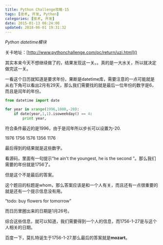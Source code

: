 ```yaml
---
title: Python Challenge攻略-15
tags: [技术, 开发, Python]
categories: [技术, 开发]
date: 2015-01-13 06:24:00
updated: 2018-06-01 19:31:32
---
```


*Python datetime模块*

<!-- more -->

关卡地址：[http://www.pythonchallenge.com/pc/return/uzi.html]()

其实本来今天不想继续做了的，结果发现这一关。。真的是一大水关，所以就决定做完这一关。

一看这个日历就知道是要求年份，果断是datetime库，需要注意的一点可能就是从右下角可以看出2月有29天，那么我们需要找的就是最后一位年份的数字是6，而且是闰年的年份。

```python
from datetime import date

for year in xrange(1996,1000,-20):
	if date(year,1,1).isoweekday() == 4:
		print year,
```

符合条件最近的是1996，由于是闰年所以步长可以设置为-20.

1976 1756 1576 1356 1176

最后得到的结果就是这些数字。

看源码，里面有一句提示“he ain't the youngest, he is the second ”。那么我们需要的年份就是1756了。

但是这个不是最后的答案。

这个题目的标题是whom，那么答案应该是和一个人有关，而且还有一点很重要的就是还有一个提示信息没有用。

“todo: buy flowers for tomorrow”

而日历里圈出来的日期是1月26号。

综合这些信息，就可以知道，我们需要得到一个人的信息，而1756-1-27是与这个人相关的日期。

百度一下，莫扎特诞生于1756-1-27.那么最后的答案就是**mozart**。
